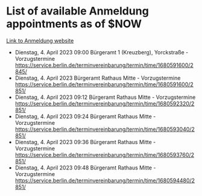 # List of available Anmeldung appointments as of $NOW
[Link to Anmeldung website](https://service.berlin.de/terminvereinbarung/termin/tag.php?termin=1&anliegen[]=120686&dienstleisterlist=122210,122217,327316,122219,327312,122227,327314,122231,327346,122243,327348,122254,122252,329742,122260,329745,122262,329748,122271,327278,122273,327274,122277,327276,330436,122280,327294,122282,327290,122284,327292,122291,327270,122285,327266,122286,327264,122296,327268,150230,329760,122297,327286,122294,327284,122312,329763,122314,329775,122304,327330,122311,327334,122309,327332,317869,122281,327352,122279,329772,122283,122276,327324,122274,327326,122267,329766,122246,327318,122251,327320,122257,327322,122208,327298,122226,327300&herkunft=http%3A%2F%2Fservice.berlin.de%2Fdienstleistung%2F120686%2F)
- Dienstag, 4. April 2023 09:00 Bürgeramt 1 (Kreuzberg), Yorckstraße - Vorzugstermine https://service.berlin.de/terminvereinbarung/termin/time/1680591600/2845/
- Dienstag, 4. April 2023  Bürgeramt Rathaus Mitte - Vorzugstermine https://service.berlin.de/terminvereinbarung/termin/time/1680591600/2851/
- Dienstag, 4. April 2023 09:12 Bürgeramt Rathaus Mitte - Vorzugstermine https://service.berlin.de/terminvereinbarung/termin/time/1680592320/2851/
- Dienstag, 4. April 2023 09:24 Bürgeramt Rathaus Mitte - Vorzugstermine https://service.berlin.de/terminvereinbarung/termin/time/1680593040/2851/
- Dienstag, 4. April 2023 09:36 Bürgeramt Rathaus Mitte - Vorzugstermine https://service.berlin.de/terminvereinbarung/termin/time/1680593760/2851/
- Dienstag, 4. April 2023 09:48 Bürgeramt Rathaus Mitte - Vorzugstermine https://service.berlin.de/terminvereinbarung/termin/time/1680594480/2851/
